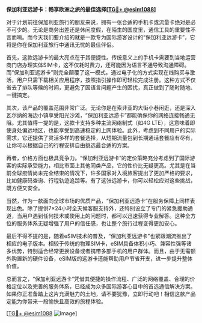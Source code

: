 **保加利亚远游卡：畅享欧洲之旅的最佳选择[[TG💪+ @esim1088](https://t.me/s/esim1088)]**

对于计划前往保加利亚旅行的朋友来说，拥有一张合适的手机卡或流量卡绝对是必不可少的。无论是商务出差还是休闲度假，在陌生的国度里，通信工具的重要性不言而喻。而今天我们要介绍的就是一款专为国际游客设计的“保加利亚远游卡”，它将是你在保加利亚旅行中通讯无忧的最佳伴侣。

首先，这款远游卡的最大亮点在于其便捷性。传统意义上的手机卡需要到当地运营商门店办理实体SIM卡，这不仅耗时费力，还可能因为语言不通导致沟通障碍。而“保加利亚远游卡”则完全颠覆了这一模式，通过电子化的方式实现在线购买与激活，用户只需下载相关应用程序，按照指引操作即可轻松完成注册。这种方式不仅省去了排队等候的时间，更避免了因语言问题产生的困扰，真正做到了随时随地、一键搞定。

其次，该产品的覆盖范围非常广泛。无论你是在索非亚的大街小巷闲逛，还是深入瓦尔纳的海边小镇享受阳光沙滩，“保加利亚远游卡”都能确保你的网络连接畅通无阻。尤其值得一提的是，这款卡支持多种主流网络制式（如4G LTE），这意味着即使身处偏远地区，也能享受到高速稳定的上网体验。此外，考虑到不同用户的实际需求，它还提供了灵活多样的套餐选择，从短期流量包到长期通话套餐应有尽有，让你可以根据自己的行程安排自由挑选最合适的方案。

再者，价格方面也极具竞争力。“保加利亚远游卡”的定价策略充分考虑到了国际游客的实际承受能力，相比市面上其他同类产品，它的性价比无疑更高。尤其是在当前全球疫情尚未完全结束的情况下，许多国家对入境旅客提出了更加严格的要求，比如健康码查询、行程轨迹追踪等。有了这张远游卡，你可以轻松应对这些挑战，既方便又安全。

当然，作为一款面向全球市场的优质产品，“保加利亚远游卡”在服务保障上同样表现出色。除了提供7×24小时全天候客服支持外，还特别设立了专门的紧急援助通道，当用户遇到任何技术或使用上的问题时，都可以迅速获得专业解答。这种全方位的服务体系无疑增强了用户的信任感，也让整个旅行过程变得更加安心。

最后不得不提的是，随着eSIM技术的普及，“保加利亚远游卡”也紧跟潮流推出了相应的电子版本。相较于传统的物理SIM卡，eSIM具备体积小巧、兼容性强等诸多优势，特别适合经常更换设备或者携带多部手机的用户群体。而且，由于无需额外购置新的硬件设备，eSIM版的远游卡还能帮助用户节省开支，进一步提升整体价值。

总而言之，“保加利亚远游卡”凭借其便捷的操作流程、广泛的网络覆盖、合理的价格定位以及完善的服务体系，已经成为众多国际游客心目中的首选通信解决方案。如果你正准备踏上这片充满魅力的土地，请不要犹豫，立即行动吧！相信这款产品定能为你带来一段愉快且高效的旅程体验。

[[TG💪+ @esim1088](https://t.me/s/esim1088) ![Image](https://i.postimg.cc/4NQfJmqS/Snipaste-2025-05-13-00-14-12.png)]